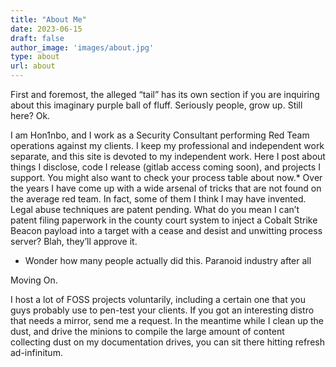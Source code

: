 ```yaml
---
title: "About Me"
date: 2023-06-15
draft: false
author_image: 'images/about.jpg'
type: about
url: about
---
```


First and foremost, the alleged “tail” has its own section if you are inquiring about this imaginary purple ball of fluff. Seriously people, grow up. Still here? Ok.

I am Hon1nbo, and I work as a Security Consultant performing Red Team operations against my clients. I keep my professional and independent work separate, and this site is devoted to my independent work. Here I post about things I disclose, code I release (gitlab access coming soon), and projects I support. You might also want to check your process table about now.* Over the years I have come up with a wide arsenal of tricks that are not found on the average red team. In fact, some of them I think I may have invented. Legal abuse techniques are patent pending. What do you mean I can’t patent filing paperwork in the county court system to inject a Cobalt Strike Beacon payload into a target with a cease and desist and unwitting process server? Blah, they’ll approve it.

* Wonder how many people actually did this. Paranoid industry after all

Moving On.

I host a lot of FOSS projects voluntarily, including a certain one that you guys probably use to pen-test your clients. If you got an interesting distro that needs a mirror, send me a request. In the meantime while I clean up the dust, and drive the minions to compile the large amount of content collecting dust on my documentation drives, you can sit there hitting refresh ad-infinitum.
